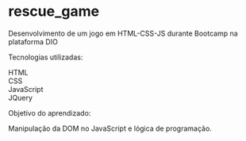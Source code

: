 # rescue_game
Desenvolvimento de um jogo em HTML-CSS-JS durante Bootcamp na plataforma DIO

Tecnologias utilizadas:

HTML \
CSS \
JavaScript \
JQuery

Objetivo do aprendizado:

Manipulação da DOM no JavaScript e lógica de programação.
